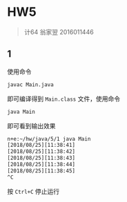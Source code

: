 # HW5

> 计64 翁家翌 2016011446

## 1

使用命令

```bash
javac Main.java
```

即可编译得到 `Main.class` 文件，使用命令

```bash
java Main
```

即可看到输出效果

```bash
n+e:~/hw/java/5/1 java Main 
[2018/08/25][11:38:41]
[2018/08/25][11:38:42]
[2018/08/25][11:38:43]
[2018/08/25][11:38:44]
[2018/08/25][11:38:45]
^C
```

按 `Ctrl+C` 停止运行
